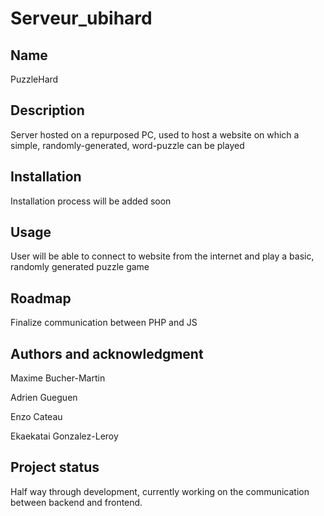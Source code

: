 # Serveur_ubihard

## Name
PuzzleHard

## Description
Server hosted on a repurposed PC, used to host a website on which a simple, randomly-generated, word-puzzle can be played

## Installation
Installation process will be added soon

## Usage
User will be able to connect to website from the internet and play a basic, randomly generated puzzle game

## Roadmap
Finalize communication between PHP and JS

## Authors and acknowledgment
Maxime Bucher-Martin

Adrien Gueguen

Enzo Cateau

Ekaekatai Gonzalez-Leroy 

## Project status
Half way through development, currently working on the communication between backend and frontend.